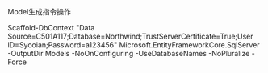 ﻿<p>Model生成指令操作</p>
Scaffold-DbContext "Data Source=C501A117;Database=Northwind;TrustServerCertificate=True;User ID=Syooian;Password=a123456" Microsoft.EntityFrameworkCore.SqlServer -OutputDir Models -NoOnConfiguring -UseDatabaseNames -NoPluralize -Force